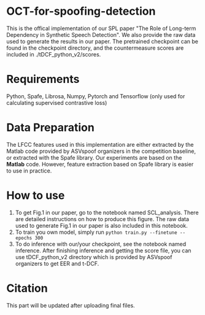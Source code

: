 # OCT-for-spoofing-detection
This is the offical implementation of our SPL paper "The Role of Long-term Dependency in Synthetic Speech Detection". We also provide the raw data used to generate the results in our paper. The pretrained checkpoint can be found in the checkpoint directory, and the countermeasure scores are included in ./tDCF_python_v2/scores. 

# Requirements
Python, Spafe, Librosa, Numpy, Pytorch and Tensorflow (only used for calculating supervised contrastive loss)

# Data Preparation
The LFCC features used in this implementation are either extracted by the Matlab code provided by ASVspoof organizers in the competition baseline, or extracted with the Spafe library. Our experiments are based on the **Matlab** code. However, feature extraction based on Spafe library is easier to use in practice.

# How to use

1. To get Fig.1 in our paper, go to the notebook named SCL_analysis. There are detailed instructions on how to produce this figure. The raw data used to generate Fig.1 in our paper is also included in this notebook.
2. To train you own model, simply run
   ```python train.py --finetune --epochs 300```
3. To do inference with our/your checkpoint, see the notebook named inference. After finishing inference and getting the score file, you can use tDCF_python_v2 directory which is provided by ASVspoof organizers to get EER and t-DCF.

# Citation
This part will be updated after uploading final files.


